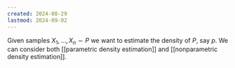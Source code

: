 ```yaml
---
created: 2024-08-29
lastmod: 2024-09-02
---
```


Given samples $X_1,\dots,X_n\sim P$ we want to estimate the density of $P$, say $p$. We can consider both [[parametric density estimation]] and [[nonparametric density estimation]]. 